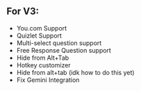 ## For V3: 
- You.com Support 
- Quizlet Support
- Multi-select question support
- Free Response Question support
- Hide from Alt+Tab
- Hotkey customizer
- Hide from alt+tab (idk how to do this yet)
- Fix Gemini Integration